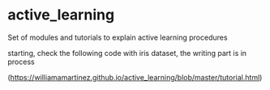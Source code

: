 # active_learning
Set of modules and tutorials to explain active learning procedures

starting, check the following code with iris dataset, the writing part is in process 

(https://williamamartinez.github.io/active_learning/blob/master/tutorial.html)
